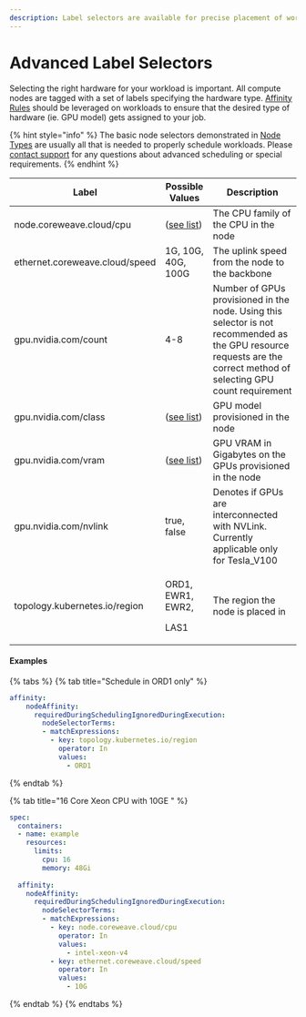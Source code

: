 ```yaml
---
description: Label selectors are available for precise placement of workloads
---
```


# Advanced Label Selectors

Selecting the right hardware for your workload is important. All compute nodes are tagged with a set of labels specifying the hardware type. [Affinity Rules](https://kubernetes.io/docs/concepts/configuration/assign-pod-node/#affinity-and-anti-affinity) should be leveraged on workloads to ensure that the desired type of hardware (ie. GPU model) gets assigned to your job.

{% hint style="info" %}
The basic node selectors demonstrated in [Node Types](node-types.md#requesting-compute-in-kubernetes) are usually all that is needed to properly schedule workloads. Please [contact support](mailto:%20cloud.support@coreweave.com) for any questions about advanced scheduling or special requirements.
{% endhint %}

| Label                          | Possible Values                                                                         | Description                                                                                                                                                           |
| ------------------------------ | --------------------------------------------------------------------------------------- | --------------------------------------------------------------------------------------------------------------------------------------------------------------------- |
| node.coreweave.cloud/cpu       | ([see list](../resources/resource-based-pricing.md#cpu-only-instance-resource-pricing)) | The CPU family of the CPU in the node                                                                                                                                 |
| ethernet.coreweave.cloud/speed | 1G, 10G, 40G, 100G                                                                      | The uplink speed from the node to the backbone                                                                                                                        |
| gpu.nvidia.com/count           | 4-8                                                                                     | Number of GPUs provisioned in the node. Using this selector is not recommended as the GPU resource requests are the correct method of selecting GPU count requirement |
| gpu.nvidia.com/class           | ([see list](node-types.md#gpu-availability))                                            | GPU model provisioned in the node                                                                                                                                     |
| gpu.nvidia.com/vram            | ([see list](node-types.md#gpu-availability))                                            | GPU VRAM in Gigabytes on the GPUs provisioned in the node                                                                                                             |
| gpu.nvidia.com/nvlink          | true, false                                                                             | Denotes if GPUs are interconnected with NVLink. Currently applicable only for Tesla\_V100                                                                             |
| topology.kubernetes.io/region  | <p>ORD1, EWR1, EWR2,</p><p>LAS1</p>                                                     | The region the node is placed in                                                                                                                                      |

#### Examples

{% tabs %}
{% tab title="Schedule in ORD1 only" %}
```yaml
affinity:
    nodeAffinity:
      requiredDuringSchedulingIgnoredDuringExecution:
        nodeSelectorTerms:
        - matchExpressions:
          - key: topology.kubernetes.io/region
            operator: In
            values:
              - ORD1
```
{% endtab %}

{% tab title="16 Core Xeon CPU with 10GE " %}
```yaml
spec:
  containers:
  - name: example
    resources:
      limits:
        cpu: 16
        memory: 48Gi
        
  affinity:
    nodeAffinity:
      requiredDuringSchedulingIgnoredDuringExecution:
        nodeSelectorTerms:
        - matchExpressions:
          - key: node.coreweave.cloud/cpu
            operator: In
            values:
              - intel-xeon-v4
          - key: ethernet.coreweave.cloud/speed
            operator: In
            values:
              - 10G
```
{% endtab %}
{% endtabs %}

####
